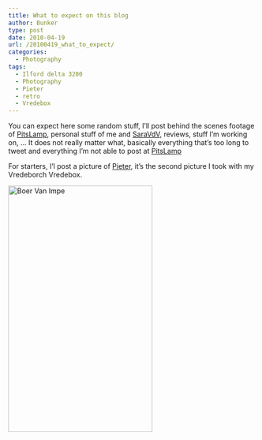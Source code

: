 ```yaml
---
title: What to expect on this blog
author: Bunker
type: post
date: 2010-04-19
url: /20100419_what_to_expect/
categories:
  - Photography
tags:
  - Ilford delta 3200
  - Photography
  - Pieter
  - retro
  - Vredebox
---
```

You can expect here some random stuff, I&#8217;ll post behind the scenes footage of <a href="http://www.pitslamp.be" title="PitsLamp Fotografie" rel="me">PitsLamp</a>, personal stuff of me and <a href="http://www.saravdv.be" title="Sara Van de Velde" rel="friend muse met">SaraVdV</a>, reviews, stuff I&#8217;m working on, &#8230; It does not really matter what, basically everything that&#8217;s too long to tweet and everything I&#8217;m not able to post at <a href="http://www.pitslamp.be" title="PitsLamp Fotografie" rel="me">PitsLamp</a>

For starters, I&#8217;l post a picture of <a href="http://www.pietervanimpe.com/" title="Pieter Vanimpe" rel="me">Pieter</a>, it&#8217;s the second picture I took with my Vredeborch Vredebox.

[<img src="http://farm3.static.flickr.com/2699/4520510482_a4aaa268cf.jpg" width="292" height="500" alt="Boer Van Impe" />][1]

 [1]: http://www.flickr.com/photos/loneblackrider/4520510482/ "Boer Van Impe by PitsLamp photography, on Flickr"